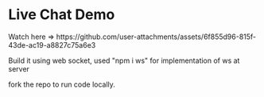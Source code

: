 <h1>Live Chat Demo</h1>
Watch here => https://github.com/user-attachments/assets/6f855d96-815f-43de-ac19-a8827c75a6e3
<p>Build it using web socket, used "npm i ws" for implementation of ws at server</p>
<p>fork the repo to run code locally.</p>
